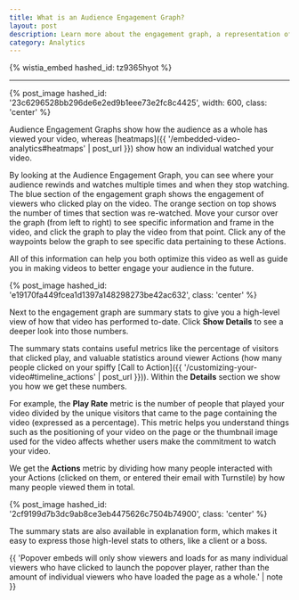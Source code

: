 ```yaml
---
title: What is an Audience Engagement Graph?
layout: post
description: Learn more about the engagement graph, a representation of how your audience as a whole has engaged with your video. 
category: Analytics
---
```


{% wistia_embed hashed_id: tz9365hyot %}

----

{% post_image hashed_id: '23c6296528bb296de6e2ed9b1eee73e2fc8c4425', width: 600, class: 'center' %} 


Audience Engagement Graphs show how the audience as a whole has viewed your video, whereas [heatmaps]({{ '/embedded-video-analytics#heatmaps' | post_url }}) show how an individual watched your video. 

By looking at the Audience Engagement Graph, you can see where your audience rewinds and watches multiple times and when they stop watching.  The blue section of the engagement graph shows the engagement of viewers who clicked play on the video. The orange section on top shows the number of times that section was re-watched. Move your cursor over the graph (from left to right) to see specific information and frame in the video, and click the graph to play the video from that point. Click any of the waypoints below the graph to see specific data pertaining to these Actions.

All of this information can help you both optimize this video as well as guide you in making videos to better engage your audience in the future.

{% post_image hashed_id: 'e19170fa449fcea1d1397a148298273be42ac632', class: 'center' %} 

Next to the engagement graph are summary stats to give you a high-level view of how that video has performed to-date. Click **Show Details** to see a deeper look into those numbers.

The summary stats contains useful metrics like the percentage of visitors that clicked play, and valuable statistics around viewer Actions (how many people clicked on your spiffy [Call to Action]({{ '/customizing-your-video#timeline_actions' | post_url }})). Within the **Details** section we show you how we get these numbers. 

For example, the **Play Rate** metric is the number of people that played your video divided by the unique visitors that came to the page containing the video (expressed as a percentage).  This metric helps you understand things such as the positioning of your video on the page or the thumbnail image used for the video affects whether users make the commitment to watch your video.

We get the **Actions** metric by dividing how many people interacted with your Actions (clicked on them, or entered their email with Turnstile) by how many people viewed them in total.

{% post_image hashed_id: '2cf9199d7b3dc9ab8ce3eb4475626c7504b74900', class: 'center' %} 

The summary stats are also available in explanation form, which makes it easy to express those high-level stats to others, like a client or a boss.

{{ 'Popover embeds will only show viewers and loads for as many individual viewers who have clicked to launch the popover player, rather than the amount of individual viewers who have loaded the page as a whole.' | note }}


